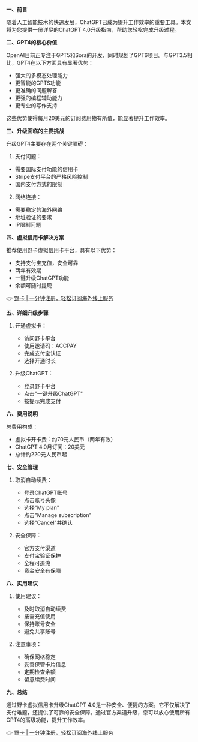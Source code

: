 **一、前言**

随着人工智能技术的快速发展，ChatGPT已成为提升工作效率的重要工具。本文将为您提供一份详尽的ChatGPT 4.0升级指南，帮助您轻松完成升级过程。

**二、GPT4的核心价值**

OpenAI目前正专注于GPT5和Sora的开发，同时规划了GPT6项目。与GPT3.5相比，GPT4在以下方面具有显著优势：

- 强大的多模态处理能力
- 更智能的GPTS功能
- 更准确的问题解答
- 更强的编程辅助能力
- 更专业的写作支持

这些优势使得每月20美元的订阅费用物有所值，能显著提升工作效率。

**三、升级面临的主要挑战**

升级GPT4主要存在两个关键障碍：

1. 支付问题：
- 需要国际支付功能的信用卡
- Stripe支付平台的严格风险控制
- 国内支付方式的限制

2. 网络连接：
- 需要稳定的海外网络
- 地址验证的要求
- IP限制问题

**四、虚拟信用卡解决方案**

推荐使用野卡虚拟信用卡平台，具有以下优势：

- 支持支付宝充值，安全可靠
- 两年有效期
- 一键升级ChatGPT功能
- 余额可随时提现

👉 [野卡 | 一分钟注册，轻松订阅海外线上服务](https://bit.ly/bewildcard)

**五、详细升级步骤**

1. 开通虚拟卡：
   - 访问野卡平台
   - 使用邀请码：ACCPAY
   - 完成支付宝认证
   - 选择开通时长

2. 升级ChatGPT：
   - 登录野卡平台
   - 点击"一键升级ChatGPT"
   - 按提示完成支付

**六、费用说明**

总费用构成：
- 虚拟卡开卡费：约70元人民币（两年有效）
- ChatGPT 4.0月订阅：20美元
- 总计约220元人民币起

**七、安全管理**

1. 取消自动续费：
   - 登录ChatGPT账号
   - 点击账号头像
   - 选择"My plan"
   - 点击"Manage subscription"
   - 选择"Cancel"并确认

2. 安全保障：
   - 官方支付渠道
   - 支付宝验证保护
   - 全程可追溯
   - 资金安全有保障

**八、实用建议**

1. 使用建议：
   - 及时取消自动续费
   - 按需充值使用
   - 保持账号安全
   - 避免共享账号

2. 注意事项：
   - 确保网络稳定
   - 妥善保管卡片信息
   - 定期检查余额
   - 留意续费时间

**九、总结**

通过野卡虚拟信用卡升级ChatGPT 4.0是一种安全、便捷的方案。它不仅解决了支付难题，还提供了可靠的安全保障。通过官方渠道升级，您可以放心使用所有GPT4的高级功能，提升工作效率。

👉 [野卡 | 一分钟注册，轻松订阅海外线上服务](https://bit.ly/bewildcard)